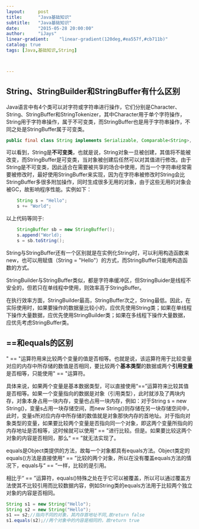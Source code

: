 ```yaml
---
layout:     post
title:      "Java基础知识"
subtitle:   "Java基础知识"
date:       "2015-05-28 20:00:00"
author:     "iJays"
linear-gradient:    "linear-gradient(120deg,#ea557f,#cb711b)"
catalog: true
tags: [Java,基础知识,String]



---
```


## String、StringBuilder和StringBuffer有什么区别

Java语言中有4个类可以对字符或字符串进行操作，它们分别是Character、String、StringBuffer和StringTokenizer，其中Character用于单个字符操作，String用于字符串操作，属于不可变类，而StringBuffer也是用于字符串操作，不同之处是StringBuffer属于可变类。

```java
public final class String implements Serializable, Comparable<String>, CharSequence {
```

可以看到，String是**不可变类**，也就是说，String对象一旦被创建，其值将不能被改变，而StringBuffer是可变类，当对象被创建后任然可以对其值进行修改。由于String是不可变类，因此适合在需要被共享的场合中使用，而当一个字符串经常需要被修改时，最好使用StringBuffer来实现，因为在字符串被修改时String会比StringBuffer多很多附加操作，同时生成很多无用的对象，由于这些无用的对象会被GC，故影响程序性能。实例如下：

``` java
    String s = "Hello";
    s += "World";
```

以上代码等同于:

``` java
    StringBuffer sb = new StringBuffer();
    s.append("World);
    s = sb.toString(); 
```

String与StringBuffer还有一个区别就是在实例化String时，可以利用构造函数来new，也可以用赋值（String = "Hello"）的方式，而StringBuffer只能用构造函数的方式。

StringBuilder与StringBuffer类似，都是字符串缓冲区，但StringBuider是线程不安全的，但若只在单线程中使用，则效率高于StringBuffer。

在执行效率方面，StringBuilder最高，StringBuffer次之，String最低。因此，在实际使用时，如果要操作的数据量比较小的，应优先使用String类；如果在单线程下操作大量数据，应优先使用StringBuilder类；如果在多线程下操作大量数据，应优先考虑StringBuffer类。



## ==和equals的区别

" == "运算符用来比较两个变量的值是否相等。也就是说，该运算符用于比较变量对应的内存中所存储的数值是否相同，要比较两个**基本类型**的数据或两个**引用变量**是否相等，只能使用" == "运算符。

具体来说，如果两个变量是基本数据类型，可以直接使用“==”运算符来比较其值是否相等。如果一个变量指向的数据是对象（引用类型），此时就涉及了两块内存，对象本身占用一块内存，变量也占用一块内存，例如：对于String s = new String()，变量s占用一块存储空间，而new String()则存储在另一块存储空间中，此时，变量s所对应内存中所存储的数值就是对象那快内存的首地址。对于指向对象类型的变量，如果要比较两个变量是否指向同一个对象，即这两个变量所指向的内存地址是否相等，这时候就可以使用“ == ”进行比较。但是。如果要比较这两个对象的内容是否相同，那么“ == ”就无法实现了。

equals是Object类提供的方法，故每一个对象都具有equals方法。Object类定的equals()方法是直接使用“ == ”比较的两个对象，所以在没有覆盖equals方法的情况下，equals与“ == ”一样，比较的是引用。

相比于“ == ”运算符，equals()特殊之处在于它可以被覆盖，所以可以通过覆盖方法使其不比较引用而比较数据内容，例如String类的equals方法用于比较两个独立对象的内容是否相同。

```Java
String s1 = new String("Hello");
String s2 = new String("Hello");
s1 == s2;//指向不同的对象，其内存首地址不同,故return false
s1.equals(s2);//两个对象中的内容是相同的，故return true
```

 









